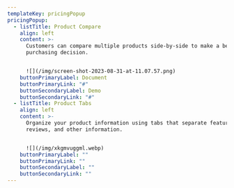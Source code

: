 ```yaml
---
templateKey: pricingPopup
pricingPopup:
  - listTitle: Product Compare
    align: left
    content: >-
      Customers can compare multiple products side-by-side to make a better
      purchasing decision.


      ![](/img/screen-shot-2023-08-31-at-11.07.57.png)
    buttonPrimaryLabel: Document
    buttonPrimaryLink: "#"
    buttonSecondaryLabel: Demo
    buttonSecondaryLink: "#"
  - listTitle: Product Tabs
    align: left
    content: >-
      Organize your product information using tabs that separate features,
      reviews, and other information.


      ![](/img/xkgmvuggml.webp)
    buttonPrimaryLabel: ""
    buttonPrimaryLink: ""
    buttonSecondaryLabel: ""
    buttonSecondaryLink: ""
---
```

